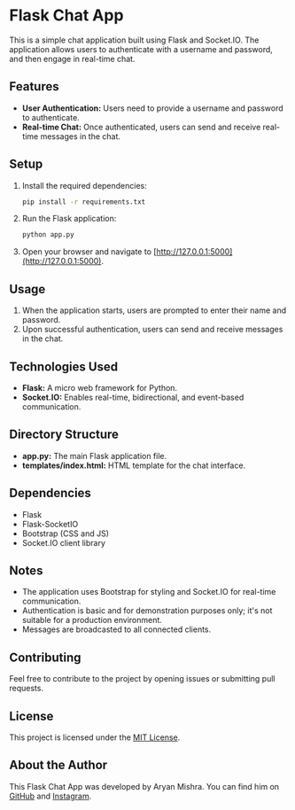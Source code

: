 # Flask Chat App

This is a simple chat application built using Flask and Socket.IO. The application allows users to authenticate with a username and password, and then engage in real-time chat.

## Features

- **User Authentication:** Users need to provide a username and password to authenticate.
- **Real-time Chat:** Once authenticated, users can send and receive real-time messages in the chat.

## Setup

1. Install the required dependencies:

   ```bash
   pip install -r requirements.txt
   ```

2. Run the Flask application:

   ```bash
   python app.py
   ```

3. Open your browser and navigate to [http://127.0.0.1:5000](http://127.0.0.1:5000).

## Usage

1. When the application starts, users are prompted to enter their name and password.
2. Upon successful authentication, users can send and receive messages in the chat.

## Technologies Used

- **Flask:** A micro web framework for Python.
- **Socket.IO:** Enables real-time, bidirectional, and event-based communication.

## Directory Structure

- **app.py:** The main Flask application file.
- **templates/index.html:** HTML template for the chat interface.

## Dependencies

- Flask
- Flask-SocketIO
- Bootstrap (CSS and JS)
- Socket.IO client library

## Notes

- The application uses Bootstrap for styling and Socket.IO for real-time communication.
- Authentication is basic and for demonstration purposes only; it's not suitable for a production environment.
- Messages are broadcasted to all connected clients.

## Contributing

Feel free to contribute to the project by opening issues or submitting pull requests.

## License

This project is licensed under the [MIT License](LICENSE).

## About the Author

This Flask Chat App was developed by Aryan Mishra. You can find him on [GitHub](https://github.com/arycodes) and [Instagram](https://instagram.com/arycodes).

